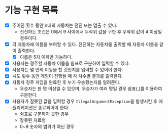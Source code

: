 # 기능 구현 목록

- [X]  주어진 횟수 동안 n대의 자동차는 전진 또는 멈출 수 있다.
    - 전진하는 조건은 0에서 9 사이에서 무작위 값을 구한 후 무작위 값이 4 이상일 경우이다.
- [X]  각 자동차에 이름을 부여할 수 있다. 전진하는 자동차를 출력할 때 자동차 이름을 같이 출력한다.
    - [X] 이름은 5자 이하만 가능하다.
- [X]  사용자는 경주할 자동차 이름을 쉼표로 구분하여 입력할 수 있다.
- [X]  사용자는 몇 번의 이동을 할 것인지를 입력할 수 있어야 한다.
- [X]  시도 횟수 동안 게임이 진행될 때 각 차수별 결과를 출력한다.
- [X]  자동차 경주 게임을 완료한 후 누가 우승했는지를 알려준다.
    - 우승자는 한 명 이상일 수 있으며, 우승자가 여러 명일 경우 쉼표(,)를 이용하여 구분한다.
- [X]  사용자가 잘못된 값을 입력할 경우 `IllegalArgumentException`을 발생시킨 후 애플리케이션은 종료되어야 한다.
    - 쉼표로 구분하지 못한 경우
    - 잘못된 자료형
    - 0~9 숫자의 범위가 아닌 경우
